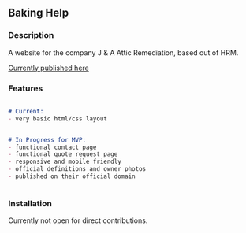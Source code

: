 ## Baking Help


### Description 

A website for the company J & A Attic Remediation, based out of HRM. 

[Currently published here](https://andydupuis.github.io/j_and_a_attic_remediation/)

### Features

```markdown

# Current: 
- very basic html/css layout


# In Progress for MVP: 
- functional contact page 
- functional quote request page
- responsive and mobile friendly
- official definitions and owner photos
- published on their official domain



```

### Installation

Currently not open for direct contributions. 

